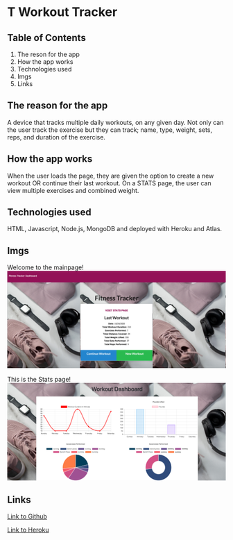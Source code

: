 # T Workout Tracker

## Table of Contents
1. The reson for the app
2. How the app works
3. Technologies used
4. Imgs
5. Links 

## The reason for the app
A device that tracks multiple daily workouts, on any given day. Not only can the user track the exercise but they can track; name, type, weight, sets, reps, and duration of the exercise.

## How the app works
When the user loads the page, they are given the option to create a new workout OR continue their last workout. On a STATS page, the user can view multiple exercises and combined weight.

## Technologies used
HTML, Javascript, Node.js, MongoDB and deployed with Heroku and Atlas.

## Imgs
Welcome to the mainpage!
![screenshot](public/imgs/homepage.png)

This is the Stats page!
![screenshot](public/imgs/stats.png)

## Links
[Link to Github](https://github.com/teresaheidt/Workout-Tracker.git)

[Link to Heroku](https://t-workout-tracker.herokuapp.com/)
